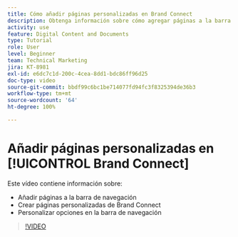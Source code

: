 ```yaml
---
title: Cómo añadir páginas personalizadas en Brand Connect
description: Obtenga información sobre cómo agregar páginas a la barra de navegación, crear páginas personalizadas y personalizar opciones en la barra de navegación de Brand Connect para el [!UICONTROL DAM de Workfront].
activity: use
feature: Digital Content and Documents
type: Tutorial
role: User
level: Beginner
team: Technical Marketing
jira: KT-8981
exl-id: e6dc7c1d-200c-4cea-8dd1-bdc86ff96d25
doc-type: video
source-git-commit: bbdf99c6bc1be714077fd94fc3f8325394de36b3
workflow-type: tm+mt
source-wordcount: '64'
ht-degree: 100%

---
```


# Añadir páginas personalizadas en [!UICONTROL Brand Connect]

Este vídeo contiene información sobre:

* Añadir páginas a la barra de navegación
* Crear páginas personalizadas de Brand Connect
* Personalizar opciones en la barra de navegación

>[!VIDEO](https://video.tv.adobe.com/v/335243/?quality=12&learn=on&enablevpops=1)
